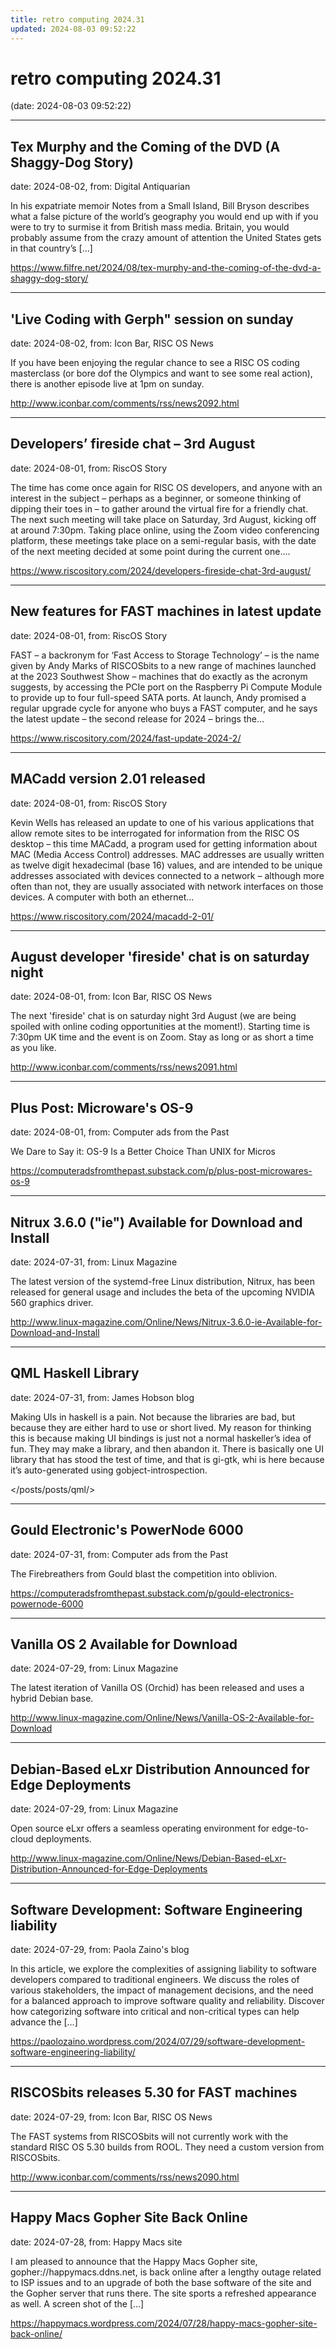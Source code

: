 ```yaml
---
title: retro computing 2024.31
updated: 2024-08-03 09:52:22
---
```


# retro computing 2024.31

(date: 2024-08-03 09:52:22)

---

## Tex Murphy and the Coming of the DVD (A Shaggy-Dog Story)

date: 2024-08-02, from: Digital Antiquarian

In his expatriate memoir Notes from a Small Island, Bill Bryson describes what a false picture of the world&#8217;s geography you would end up with if you were to try to surmise it from British mass media. Britain, you would probably assume from the crazy amount of attention the United States gets in that country&#8217;s [&#8230;] 

<https://www.filfre.net/2024/08/tex-murphy-and-the-coming-of-the-dvd-a-shaggy-dog-story/>

---

## 'Live Coding with Gerph" session on sunday

date: 2024-08-02, from: Icon Bar, RISC OS News

If you have been enjoying the regular chance to see a RISC OS coding masterclass (or bore dof the Olympics and want to see some real action), there is another episode live at 1pm on sunday. 

<http://www.iconbar.com/comments/rss/news2092.html>

---

## Developers’ fireside chat – 3rd August

date: 2024-08-01, from: RiscOS Story

The time has come once again for RISC OS developers, and anyone with an interest in the subject &#8211; perhaps as a beginner, or someone thinking of dipping their toes in &#8211; to gather around the virtual fire for a friendly chat. The next such meeting will take place on Saturday, 3rd August, kicking off at around 7:30pm. Taking place online, using the Zoom video conferencing platform, these meetings take place on a semi-regular basis, with the date of the next meeting decided at some point during the current one.&#8230; 

<https://www.riscository.com/2024/developers-fireside-chat-3rd-august/>

---

## New features for FAST machines in latest update

date: 2024-08-01, from: RiscOS Story

FAST &#8211; a backronym for &#8216;Fast Access to Storage Technology&#8217; &#8211; is the name given by Andy Marks of RISCOSbits to a new range of machines launched at the 2023 Southwest Show &#8211; machines that do exactly as the acronym suggests, by accessing the PCIe port on the Raspberry Pi Compute Module to provide up to four full-speed SATA ports. At launch, Andy promised a regular upgrade cycle for anyone who buys a FAST computer, and he says the latest update &#8211; the second release for 2024 &#8211; brings the&#8230; 

<https://www.riscository.com/2024/fast-update-2024-2/>

---

## MACadd version 2.01 released

date: 2024-08-01, from: RiscOS Story

Kevin Wells has released an update to one of his various applications that allow remote sites to be interrogated for information from the RISC OS desktop &#8211; this time MACadd, a program used for getting information about MAC (Media Access Control) addresses. MAC addresses are usually written as twelve digit hexadecimal (base 16) values, and are intended to be unique addresses associated with devices connected to a network &#8211; although more often than not, they are usually associated with network interfaces on those devices. A computer with both an ethernet&#8230; 

<https://www.riscository.com/2024/macadd-2-01/>

---

## August developer 'fireside' chat is on saturday night

date: 2024-08-01, from: Icon Bar, RISC OS News

The next 'fireside' chat is on saturday night 3rd August (we are being spoiled with online coding opportunities at the moment!). Starting time is 7:30pm UK time and the event is on Zoom. Stay as long or as short a time as you like. 

<http://www.iconbar.com/comments/rss/news2091.html>

---

## Plus Post: Microware's OS-9

date: 2024-08-01, from: Computer ads from the Past

We Dare to Say it: OS-9 Is a Better Choice Than UNIX for Micros 

<https://computeradsfromthepast.substack.com/p/plus-post-microwares-os-9>

---

## Nitrux 3.6.0 ("ie") Available for Download and Install

date: 2024-07-31, from: Linux Magazine

<p>The latest version of the systemd-free Linux distribution, Nitrux, has been released for general usage and includes the beta of the upcoming NVIDIA 560 graphics driver.</p> 

<http://www.linux-magazine.com/Online/News/Nitrux-3.6.0-ie-Available-for-Download-and-Install>

---

## QML Haskell Library

date: 2024-07-31, from: James Hobson blog

Making UIs in haskell is a pain. Not because the libraries are bad, but because they are either hard to use or short lived. My reason for thinking this is because making UI bindings is just not a normal haskeller&rsquo;s idea of fun. They may make a library, and then abandon it.
There is basically one UI library that has stood the test of time, and that is gi-gtk, whi is here because it&rsquo;s auto-generated using gobject-introspection. 

</posts/posts/qml/>

---

## Gould Electronic's PowerNode 6000 

date: 2024-07-31, from: Computer ads from the Past

The Firebreathers from Gould blast the competition into oblivion. 

<https://computeradsfromthepast.substack.com/p/gould-electronics-powernode-6000>

---

## Vanilla OS 2 Available for Download

date: 2024-07-29, from: Linux Magazine

<p>The latest iteration of Vanilla OS (Orchid) has been released and uses a hybrid Debian base.</p> 

<http://www.linux-magazine.com/Online/News/Vanilla-OS-2-Available-for-Download>

---

## Debian-Based eLxr Distribution Announced for Edge Deployments

date: 2024-07-29, from: Linux Magazine

<p>Open source eLxr offers a seamless operating environment for edge-to-cloud deployments.</p> 

<http://www.linux-magazine.com/Online/News/Debian-Based-eLxr-Distribution-Announced-for-Edge-Deployments>

---

## Software Development: Software Engineering liability

date: 2024-07-29, from: Paola Zaino's blog

In this article, we explore the complexities of assigning liability to software developers compared to traditional engineers. We discuss the roles of various stakeholders, the impact of management decisions, and the need for a balanced approach to improve software quality and reliability. Discover how categorizing software into critical and non-critical types can help advance the [&#8230;] 

<https://paolozaino.wordpress.com/2024/07/29/software-development-software-engineering-liability/>

---

## RISCOSbits releases 5.30 for FAST machines

date: 2024-07-29, from: Icon Bar, RISC OS News

The FAST systems from RISCOSbits will not currently work with the standard RISC OS 5.30 builds from ROOL. They need a custom version from RISCOSbits. 

<http://www.iconbar.com/comments/rss/news2090.html>

---

## Happy Macs Gopher Site Back Online

date: 2024-07-28, from: Happy Macs site

I am pleased to announce that the Happy Macs Gopher site, gopher://happymacs.ddns.net, is back online after a lengthy outage related to ISP issues and to an upgrade of both the base software of the site and the Gopher server that runs there. The site sports a refreshed appearance as well. A screen shot of the [&#8230;] 

<https://happymacs.wordpress.com/2024/07/28/happy-macs-gopher-site-back-online/>

